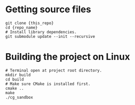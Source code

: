 
Getting source files
================
```
git clone {this_repo}
cd {repo_name}
# Install library dependencies.
git submodule update --init --recursive
```

Building the project on Linux
================
```
# Terminal open at project root directory.
mkdir build
cd build
# Make sure CMake is installed first.
cmake ..
make
./cg_sandbox
```


